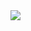 <img src="https://i.pinimg.com/originals/e5/93/ab/e593ab0589d5f1b389e4dfbcce2bce20.gif" align="center" />

